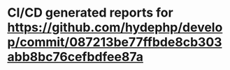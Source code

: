 # CI/CD generated reports for https://github.com/hydephp/develop/commit/087213be77ffbde8cb303abb8bc76cefbdfee87a
